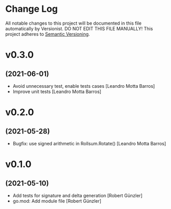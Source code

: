 # Change Log

All notable changes to this project will be documented in this file
automatically by Versionist. DO NOT EDIT THIS FILE MANUALLY!
This project adheres to [Semantic Versioning](http://semver.org/).

# v0.3.0
## (2021-06-01)

* Avoid unnecessary test, enable tests cases [Leandro Motta Barros]
* Improve unit tests [Leandro Motta Barros]

# v0.2.0
## (2021-05-28)

* Bugfix: use signed arithmetic in Rollsum.Rotate() [Leandro Motta Barros]

# v0.1.0
## (2021-05-10)

* Add tests for signature and delta generation [Robert Günzler]
* go.mod: Add module file [Robert Günzler]
